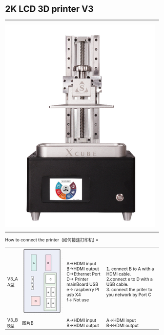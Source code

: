 
2K LCD 3D printer V3
===
<hr>

![Image text](https://raw.githubusercontent.com/stekstudio/stek_LCD_3D_printer/master/xCubeV3/v3_jpg.png)


<hr>
How to connect the printer  (如何接连打印机)
=
<table>
<tbody>
<tr>
<td>V3_A <br>   A型</td>
<td> <img src="https://github.com/stekstudio/stek_LCD_3D_printer/blob/master/xCubeV3/V3a_connection.jpg"></td>
<td>A->HDMI input <br> B->HDMI output <br> C->Ethernet Port <br> D-> Printer mainBoard USB <br> e-> raspberry PI usb X4 <br> f-> Not use  </td>
<td>1. connect B to A with a HDMI cable.<br> 2.connect e to D with a USB cable. <br> 3. connect the priter to you network by Port C </td>
</tr>
<tr>
<td>V3_B <br>   B型</td>
<td>图片B</td>
<td>A->HDMI input <br> B->HDMI output </td>
<td>A->HDMI input <br> B->HDMI output </td>
</tr>

</tbody>
</table>
